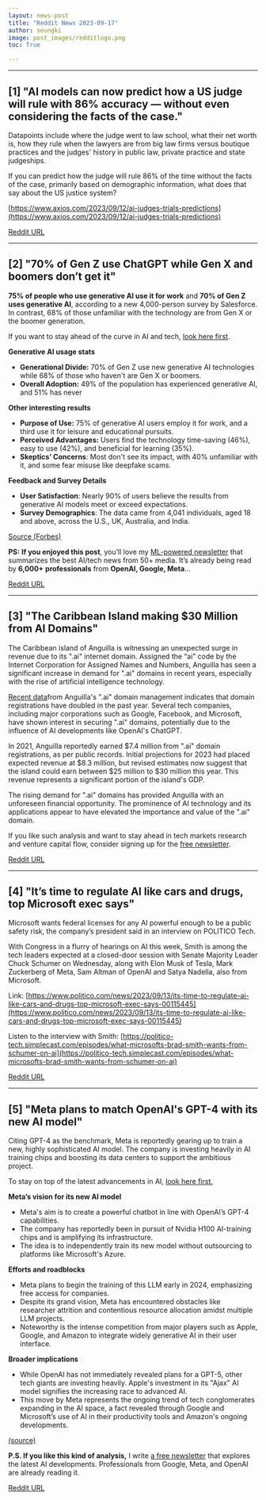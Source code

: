 ```yaml
---
layout: news-post
title: "Reddit News 2023-09-17"
author: seungki
image: post_images/redditlogo.png
toc: True

---
```

---
## [1] "AI models can now predict how a US judge will rule with 86% accuracy — without even considering the facts of the case."
Datapoints include where the judge went to law school, what their net worth is, how they rule when the lawyers are from big law firms versus boutique practices and the judges' history in public law, private practice and state judgeships.

If you can predict how the judge will rule 86% of the time without the facts of the case, primarily based on demographic information, what does that say about the US justice system?

[https://www.axios.com/2023/09/12/ai-judges-trials-predictions](https://www.axios.com/2023/09/12/ai-judges-trials-predictions) 

[Reddit URL](https://www.reddit.com/r/ArtificialInteligence/comments/16i2zj2/ai_models_can_now_predict_how_a_us_judge_will/)

---
## [2] "70% of Gen Z use ChatGPT while Gen X and boomers don’t get it"
**75% of people who use generative AI use it for work** and **70% of Gen Z uses generative AI**, according to a new 4,000-person survey by Salesforce. In contrast, 68% of those unfamiliar with the technology are from Gen X or the boomer generation.

If you want to stay ahead of the curve in AI and tech, [look here first](https://dupple.com/techpresso).

**Generative AI usage stats**

* **Generational Divide:** 70% of Gen Z use new generative AI technologies while 68% of those who haven't are Gen X or boomers.
* **Overall Adoption:** 49% of the population has experienced generative AI, and 51% has never

**Other interesting results**

* **Purpose of Use:** 75% of generative AI users employ it for work, and a third use it for leisure and educational pursuits.
* **Perceived Advantages:** Users find the technology time-saving (46%), easy to use (42%), and beneficial for learning (35%).
* **Skeptics’ Concerns**: Most don't see its impact, with 40% unfamiliar with it, and some fear misuse like deepfake scams.

**Feedback and Survey Details**

* **User Satisfaction**: Nearly 90% of users believe the results from generative AI models meet or exceed expectations.
* **Survey Demographics**: The data came from 4,041 individuals, aged 18 and above, across the U.S., UK, Australia, and India.

[Source (Forbes)](https://www.forbes.com/sites/johnkoetsier/2023/09/09/generative-ai-generation-gap-70-of-gen-z-use-it-while-gen-x-boomers-dont-get-it/)

**PS:** **If you enjoyed this post**, you’ll love my [ML-powered newsletter](https://dupple.com/techpresso) that summarizes the best AI/tech news from 50+ media. It’s already being read by **6,000+** **professionals** from **OpenAI, Google, Meta**…

[Reddit URL](https://www.reddit.com/r/ArtificialInteligence/comments/16eyd19/70_of_gen_z_use_chatgpt_while_gen_x_and_boomers/)

---
## [3] "The Caribbean Island making $30 Million from AI Domains"
The Caribbean island of Anguilla is witnessing an unexpected surge in revenue due to its ".ai" internet domain. Assigned the “ai” code by the Internet Corporation for Assigned Names and Numbers, Anguilla has seen a significant increase in demand for ".ai" domains in recent years, especially with the rise of artificial intelligence technology.

  
[Recent data](https://www.bloomberg.com/news/articles/2023-08-31/ai-startups-create-digital-demand-for-anguilla-s-website-domain-name)from Anguilla's ".ai" domain management indicates that domain registrations have doubled in the past year. Several tech companies, including major corporations such as Google, Facebook, and Microsoft, have shown interest in securing ".ai" domains, potentially due to the influence of AI developments like OpenAI's ChatGPT.

  
In 2021, Anguilla reportedly earned $7.4 million from ".ai" domain registrations, as per public records. Initial projections for 2023 had placed expected revenue at $8.3 million, but revised estimates now suggest that the island could earn between $25 million to $30 million this year. This revenue represents a significant portion of the island's GDP.

  
The rising demand for ".ai" domains has provided Anguilla with an unforeseen financial opportunity. The prominence of AI technology and its applications appear to have elevated the importance and value of the ".ai" domain.

  
If you like such analysis and want to stay ahead in tech markets research and venture capital flow, consider signing up for the [free newsletter](https://www.thetakeoff.co/subscribe?utm_source=reddit&utm_medium=post&utm_campaign=anguilla-domains).

[Reddit URL](https://www.reddit.com/r/ArtificialInteligence/comments/16hahil/the_caribbean_island_making_30_million_from_ai/)

---
## [4] "It’s time to regulate AI like cars and drugs, top Microsoft exec says"

Microsoft wants federal licenses for any AI powerful enough to be a public safety risk, the company’s president said in an interview on POLITICO Tech.

With Congress in a flurry of hearings on AI this week, Smith is among the tech leaders expected at a closed-door session with Senate Majority Leader Chuck Schumer on Wednesday, along with Elon Musk of Tesla, Mark Zuckerberg of Meta, Sam Altman of OpenAI and Satya Nadella, also from Microsoft.

Link: [https://www.politico.com/news/2023/09/13/its-time-to-regulate-ai-like-cars-and-drugs-top-microsoft-exec-says-00115445](https://www.politico.com/news/2023/09/13/its-time-to-regulate-ai-like-cars-and-drugs-top-microsoft-exec-says-00115445)

Listen to the interview with Smith: [https://politico-tech.simplecast.com/episodes/what-microsofts-brad-smith-wants-from-schumer-on-ai](https://politico-tech.simplecast.com/episodes/what-microsofts-brad-smith-wants-from-schumer-on-ai)

[Reddit URL](https://www.reddit.com/r/ArtificialInteligence/comments/16hjrnm/its_time_to_regulate_ai_like_cars_and_drugs_top/)

---
## [5] "Meta plans to match OpenAI's GPT-4 with its new AI model"
Citing  GPT-4 as the benchmark, Meta is reportedly gearing up to train a new, highly sophisticated AI model. The company is investing heavily in AI training chips and boosting its data centers to support the ambitious project.

To stay on top of the latest advancements in AI, [look here first.](https://supercharged-ai.beehiiv.com/subscribe?utm_source=reddit&utm_medium=meta-gpt4&utm_campaign=campaign)

**Meta’s vision for its new AI model**

- Meta's aim is to create a powerful chatbot in line with OpenAI’s GPT-4 capabilities.
- The company has reportedly been in pursuit of Nvidia H100 AI-training chips and is amplifying its infrastructure.
- The idea is to independently train its new model without outsourcing to platforms like Microsoft's Azure.

**Efforts and roadblocks**

- Meta plans to begin the training of this LLM early in 2024, emphasizing free access for companies.
- Despite its grand vision, Meta has encountered obstacles like researcher attrition and contentious resource allocation amidst multiple LLM projects.
- Noteworthy is the intense competition from major players such as Apple, Google, and Amazon to integrate widely generative AI in their user interface.

**Broader implications**

- While OpenAI has not immediately revealed plans for a GPT-5, other tech giants are investing heavily. Apple's investment in its "Ajax" AI model signifies the increasing race to advanced AI.
- This move by Meta represents the ongoing trend of tech conglomerates expanding in the AI space, a fact revealed through Google and Microsoft’s use of AI in their productivity tools and Amazon's ongoing developments.

[(source)](https://www.theverge.com/2023/9/10/23867323/meta-new-ai-model-gpt-4-openai-chatbot-google-apple)

**P.S. If you like this kind of analysis,** I write [a free newsletter](https://supercharged-ai.beehiiv.com/subscribe?utm_source=reddit&utm_medium=meta-gpt4&utm_campaign=campaign) that explores the latest AI developments. Professionals from Google, Meta, and OpenAI are already reading it.

[Reddit URL](https://www.reddit.com/r/ArtificialInteligence/comments/16fguhv/meta_plans_to_match_openais_gpt4_with_its_new_ai/)

